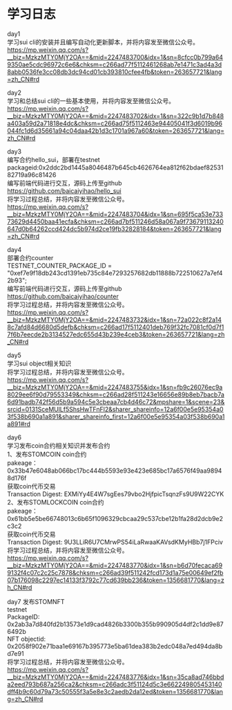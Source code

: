 # 学习日志
day1  
学习sui cli的安装并且编写自动化更新脚本，并将内容发至微信公众号。  
https://mp.weixin.qq.com/s?__biz=MzkzMTY0MjY2OA==&mid=2247483700&idx=1&sn=8cfcc0b799a649350ae5cdc96972c6e6&chksm=c266ad77f5112461268ab7e1471c3ad4a3d8abb0536fe3cc08db3dc94cd01cb393810cfee4fb&token=263657721&lang=zh_CN#rd  
  
day2  
学习和总结sui cli的一些基本使用，并将内容发至微信公众号。  
https://mp.weixin.qq.com/s?__biz=MzkzMTY0MjY2OA==&mid=2247483702&idx=1&sn=322c9b1d7b848a403a59d2a71818e4dc&chksm=c266ad75f5112463e94405041f3d6019b96044fc1d6d35661a94c04daa42b1d3c1701a967a60&token=263657721&lang=zh_CN#rd  
  
day3  
编写合约hello_sui，部署在testnet  
packageid:0x2ddc2bd1445a8046487b645cb4626764ea812f62bdaef8253182719a96c81426  
编写前端代码进行交互，源码上传至github  
https://github.com/baicaiyihao/hello_sui  
将学习过程总结，并将内容发至微信公众号。  
https://mp.weixin.qq.com/s?__biz=MzkzMTY0MjY2OA==&mid=2247483704&idx=1&sn=695f5ca53e73373629d4450baa41ecfa&chksm=c266ad7bf511246d58a067a9f73679113240647d0b64262ccd424dc5b974d2ce19fb32828184&token=263657721&lang=zh_CN#rd  
  
day4  
部署合约counter  
TESTNET_COUNTER_PACKAGE_ID = "0xef7e9f18db243cd1391eb735c84e7293257682db11888b722510627a7ef42b93";  
编写前端代码进行交互，源码上传至github  
https://github.com/baicaiyihao/counter  
将学习过程总结，并将内容发至微信公众号。  
https://mp.weixin.qq.com/s?__biz=MzkzMTY0MjY2OA==&mid=2247483732&idx=1&sn=72a022c8f2a148c7afd84d6680d5defb&chksm=c266ad17f5112401deb769f32fc7081cf0d7f17f6b7eecde2b3134527edc655d43b239e4ceb3&token=263657721&lang=zh_CN#rd  

day5  
学习sui object相关知识  
将学习过程总结，并将内容发至微信公众号。   
https://mp.weixin.qq.com/s?__biz=MzkzMTY0MjY2OA==&mid=2247483755&idx=1&sn=fb9c26076ec9a8029ee6f90d79553349&chksm=c266ad28f511243e16656e89b8eb7bacb7a6d91badb742f56d5b9a594c5e3cbeaa7cb4d46c72&mpshare=1&scene=23&srcid=0131SceMUlLf5ShsHwTFnFl2&sharer_shareinfo=12a6f00e5e95354a03f538b690a1a891&sharer_shareinfo_first=12a6f00e5e95354a03f538b690a1a891#rd  

day6  
学习发布coin合约相关知识并发布合约  
1、发布STOMCOIN coin合约  
pakeage：0x33b47e6048ab066bc17bc444b5593e93e423e685bc17a6576f49aa98948d176f  
获取coin代币交易  
Transaction Digest: EXMiYy4E4W7sgEes79vbo2HjfpicTsqnzFs9U9W22CYK  
2、发布STOMLOCKCOIN coin合约  
pakeage：0x61bb5e5be66748013c6b65f1096329cbcaa29c537cbe12b1fa28d2dcb9e2c3c2  
获取coin代币交易  
Transaction Digest: 9U3LLiR6U7CMrwPS54iLaRwaaKAVsdKMyHBb7j1FPciv  
将学习过程总结，并将内容发至微信公众号。  
https://mp.weixin.qq.com/s?__biz=MzkzMTY0MjY2OA==&mid=2247483770&idx=1&sn=b6d70fecaca699132f4c07c2c25c7878&chksm=c266ad39f511242fcd173d1a75e00649ef2fb07b176098c2297ec14133f3792c77cd639bb236&token=1356681770&lang=zh_CN#rd

day7
发布STOMNFT  
testnet  
PackageID: 0x2ab3a7d840fd2b13573e1d9cad4826b3300b355b990905d4df2c1dd9e876492b  
NFT objectid: 0x2058f902e71baa1e69167b395773e5ba61dea383b2edc048a7ed494da8bd7e91  
将学习过程总结，并将内容发至微信公众号。  
https://mp.weixin.qq.com/s?__biz=MzkzMTY0MjY2OA==&mid=2247483776&idx=1&sn=35ca8ad746bbda2eed793b687a256ca2&chksm=c266adc3f51124d5c3e662249805453140dff4b9c60d79a73c50555f3a5e8e3c2aedb2da12ed&token=1356681770&lang=zh_CN#rd
